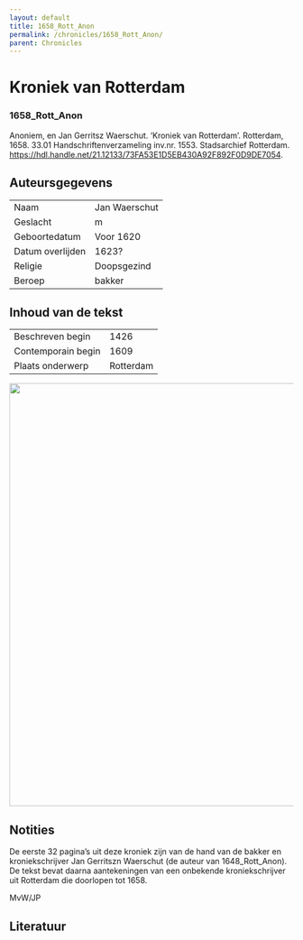 ```yaml
---
layout: default
title: 1658_Rott_Anon
permalink: /chronicles/1658_Rott_Anon/
parent: Chronicles
--- 
```



# Kroniek van Rotterdam 

### 1658_Rott_Anon 

Anoniem, en Jan Gerritsz Waerschut. ‘Kroniek van Rotterdam’. Rotterdam, 1658. 33.01 Handschriftenverzameling inv.nr. 1553. Stadsarchief Rotterdam. https://hdl.handle.net/21.12133/73FA53E1D5EB430A92F892F0D9DE7054. 

## Auteursgegevens 

| | | 
| --------------- | --------------- | 
| Naam | Jan Waerschut | 
| Geslacht | m | 
| Geboortedatum | Voor 1620 | 
| Datum overlijden | 1623? | 
| Religie | Doopsgezind | 
| Beroep | bakker | 

## Inhoud van de tekst 

| | | 
| --------------- | --------------- | 
| Beschreven begin | 1426 | 
| Contemporain begin | 1609 | 
| Plaats onderwerp | Rotterdam | 

[<img src="..\..\barplots_chronicles\1658_Rott_Anon.jpg" width="750"/>](..\..\barplots_chronicles\1658_Rott_Anon.jpg) 

## Notities 

De eerste 32 pagina’s uit deze kroniek zijn van de hand van de bakker en
kroniekschrijver Jan Gerritszn Waerschut (de auteur van 1648_Rott_Anon). De
tekst bevat daarna aantekeningen van een onbekende kroniekschrijver uit
Rotterdam die doorlopen tot 1658.

MvW/JP



## Literatuur 

